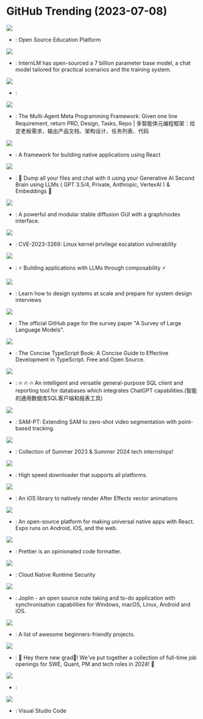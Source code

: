 # GitHub Trending (2023-07-08)

![](https://img.shields.io/badge/TypeScript-New%201-green?style=flat-square&logo=appveyor)
- [](https://github.comundefined): Open Source Education Platform

![](https://img.shields.io/badge/Python-New%20113-green?style=flat-square&logo=appveyor)
- [](https://github.comundefined): InternLM has open-sourced a 7 billion parameter base model, a chat model tailored for practical scenarios and the training system.

![](https://img.shields.io/badge/LLVM-New%2026-green?style=flat-square&logo=appveyor)
- [](https://github.comundefined): 

![](https://img.shields.io/badge/Python-New%20211-green?style=flat-square&logo=appveyor)
- [](https://github.comundefined): The Multi-Agent Meta Programming Framework: Given one line Requirement, return PRD, Design, Tasks, Repo | 多智能体元编程框架：给定老板需求，输出产品文档、架构设计、任务列表、代码

![](https://img.shields.io/badge/Java-New%2014-green?style=flat-square&logo=appveyor)
- [](https://github.comundefined): A framework for building native applications using React

![](https://img.shields.io/badge/TypeScript-New%20254-green?style=flat-square&logo=appveyor)
- [](https://github.comundefined): 🧠 Dump all your files and chat with it using your Generative AI Second Brain using LLMs ( GPT 3.5/4, Private, Anthropic, VertexAI ) & Embeddings 🧠

![](https://img.shields.io/badge/Python-New%20105-green?style=flat-square&logo=appveyor)
- [](https://github.comundefined): A powerful and modular stable diffusion GUI with a graph/nodes interface.

![](https://img.shields.io/badge/none-New%2027-green?style=flat-square&logo=appveyor)
- [](https://github.comundefined): CVE-2023-3269: Linux kernel privilege escalation vulnerability

![](https://img.shields.io/badge/Python-New%20195-green?style=flat-square&logo=appveyor)
- [](https://github.comundefined): ⚡ Building applications with LLMs through composability ⚡

![](https://img.shields.io/badge/none-New%20349-green?style=flat-square&logo=appveyor)
- [](https://github.comundefined): Learn how to design systems at scale and prepare for system design interviews

![](https://img.shields.io/badge/Python-New%20189-green?style=flat-square&logo=appveyor)
- [](https://github.comundefined): The official GitHub page for the survey paper "A Survey of Large Language Models".

![](https://img.shields.io/badge/TypeScript-New%20458-green?style=flat-square&logo=appveyor)
- [](https://github.comundefined): The Concise TypeScript Book: A Concise Guide to Effective Development in TypeScript. Free and Open Source.

![](https://img.shields.io/badge/Java-New%20182-green?style=flat-square&logo=appveyor)
- [](https://github.comundefined): 🔥 🔥 🔥 An intelligent and versatile general-purpose SQL client and reporting tool for databases which integrates ChatGPT capabilities.(智能的通用数据库SQL客户端和报表工具)

![](https://img.shields.io/badge/none-New%2094-green?style=flat-square&logo=appveyor)
- [](https://github.comundefined): SAM-PT: Extending SAM to zero-shot video segmentation with point-based tracking.

![](https://img.shields.io/badge/none-New%20125-green?style=flat-square&logo=appveyor)
- [](https://github.comundefined): Collection of Summer 2023 & Summer 2024 tech internships!

![](https://img.shields.io/badge/Dart-New%20164-green?style=flat-square&logo=appveyor)
- [](https://github.comundefined): High speed downloader that supports all platforms.

![](https://img.shields.io/badge/Swift-New%2013-green?style=flat-square&logo=appveyor)
- [](https://github.comundefined): An iOS library to natively render After Effects vector animations

![](https://img.shields.io/badge/TypeScript-New%2064-green?style=flat-square&logo=appveyor)
- [](https://github.comundefined): An open-source platform for making universal native apps with React. Expo runs on Android, iOS, and the web.

![](https://img.shields.io/badge/JavaScript-New%2022-green?style=flat-square&logo=appveyor)
- [](https://github.comundefined): Prettier is an opinionated code formatter.

![](https://img.shields.io/badge/C%2B%2B-New%202-green?style=flat-square&logo=appveyor)
- [](https://github.comundefined): Cloud Native Runtime Security

![](https://img.shields.io/badge/TypeScript-New%20111-green?style=flat-square&logo=appveyor)
- [](https://github.comundefined): Joplin - an open source note taking and to-do application with synchronisation capabilities for Windows, macOS, Linux, Android and iOS.

![](https://img.shields.io/badge/none-New%20111-green?style=flat-square&logo=appveyor)
- [](https://github.comundefined): A list of awesome beginners-friendly projects.

![](https://img.shields.io/badge/Python-New%2026-green?style=flat-square&logo=appveyor)
- [](https://github.comundefined): 👋 Hey there new grad🎉! We've put together a collection of full-time job openings for SWE, Quant, PM and tech roles in 2024! 🚀

![](https://img.shields.io/badge/Python-New%205-green?style=flat-square&logo=appveyor)
- [](https://github.comundefined): 

![](https://img.shields.io/badge/TypeScript-New%2041-green?style=flat-square&logo=appveyor)
- [](https://github.comundefined): Visual Studio Code

